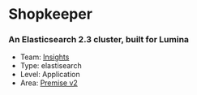 # Shopkeeper
### An Elasticsearch 2.3 cluster, built for Lumina
* Team: [Insights](../teams/insights.md)
* Type: elastisearch
* Level: Application
* Area: [Premise v2](../areas/v2.png)
